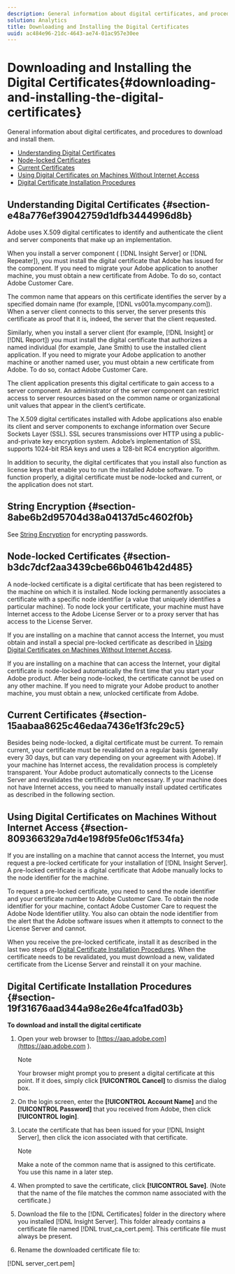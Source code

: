 ```yaml
---
description: General information about digital certificates, and procedures to download and install them.
solution: Analytics
title: Downloading and Installing the Digital Certificates
uuid: ac484e96-21dc-4643-ae74-01ac957e30ee
---
```


# Downloading and Installing the Digital Certificates{#downloading-and-installing-the-digital-certificates}

General information about digital certificates, and procedures to download and install them.

* [Understanding Digital Certificates](../../../../../home/c-inst-svr/c-install-ins-svr/t-install-proc-inst-svr-dpu/c-dnld-dgtl-cert/c-dnld-dgtl-cert.md#section-e48a776ef39042759d1dfb3444996d8b) 
* [Node-locked Certificates](../../../../../home/c-inst-svr/c-install-ins-svr/t-install-proc-inst-svr-dpu/c-dnld-dgtl-cert/c-dnld-dgtl-cert.md#section-b3dc7dcf2aa3439cbe66b0461b42d485) 
* [Current Certificates](../../../../../home/c-inst-svr/c-install-ins-svr/t-install-proc-inst-svr-dpu/c-dnld-dgtl-cert/c-dnld-dgtl-cert.md#section-15aabaa8625c46edaa7436e1f3fc29c5) 
* [Using Digital Certificates on Machines Without Internet Access](../../../../../home/c-inst-svr/c-install-ins-svr/t-install-proc-inst-svr-dpu/c-dnld-dgtl-cert/c-dnld-dgtl-cert.md#section-809366329a7d4e198f95fe06c1f534fa) 
* [Digital Certificate Installation Procedures](../../../../../home/c-inst-svr/c-install-ins-svr/t-install-proc-inst-svr-dpu/c-dnld-dgtl-cert/c-dnld-dgtl-cert.md#section-19f31676aad344a98e26e4fca1fad03b)

## Understanding Digital Certificates {#section-e48a776ef39042759d1dfb3444996d8b}

Adobe uses X.509 digital certificates to identify and authenticate the client and server components that make up an implementation.

When you install a server component ( [!DNL Insight Server] or [!DNL Repeater]), you must install the digital certificate that Adobe has issued for the component. If you need to migrate your Adobe application to another machine, you must obtain a new certificate from Adobe. To do so, contact Adobe Customer Care.

The common name that appears on this certificate identifies the server by a specified domain name (for example, [!DNL vs001a.mycompany.com]). When a server client connects to this server, the server presents this certificate as proof that it is, indeed, the server that the client requested.

Similarly, when you install a server client (for example, [!DNL Insight] or [!DNL Report]) you must install the digital certificate that authorizes a named individual (for example, Jane Smith) to use the installed client application. If you need to migrate your Adobe application to another machine or another named user, you must obtain a new certificate from Adobe. To do so, contact Adobe Customer Care.

The client application presents this digital certificate to gain access to a server component. An administrator of the server component can restrict access to server resources based on the common name or organizational unit values that appear in the client’s certificate.

The X.509 digital certificates installed with Adobe applications also enable its client and server components to exchange information over Secure Sockets Layer (SSL). SSL secures transmissions over HTTP using a public-and-private key encryption system. Adobe’s implementation of SSL supports 1024-bit RSA keys and uses a 128-bit RC4 encryption algorithm.

In addition to security, the digital certificates that you install also function as license keys that enable you to run the installed Adobe software. To function properly, a digital certificate must be node-locked and current, or the application does not start.

## String Encryption {#section-8abe6b2d95704d38a04137d5c4602f0b}

See [String Encryption](../../../../../home/c-inst-svr/c-install-ins-svr/t-install-proc-inst-svr-dpu/c-dnld-dgtl-cert/string-encryption.md#concept-35da0b53650a4d7e82b240ad27f6d45a) for encrypting passwords.

## Node-locked Certificates {#section-b3dc7dcf2aa3439cbe66b0461b42d485}

A node-locked certificate is a digital certificate that has been registered to the machine on which it is installed. Node locking permanently associates a certificate with a specific node identifier (a value that uniquely identifies a particular machine). To node lock your certificate, your machine must have Internet access to the Adobe License Server or to a proxy server that has access to the License Server.

If you are installing on a machine that cannot access the Internet, you must obtain and install a special pre-locked certificate as described in [Using Digital Certificates on Machines Without Internet Access](../../../../../home/c-inst-svr/c-install-ins-svr/t-install-proc-inst-svr-dpu/c-dnld-dgtl-cert/c-dnld-dgtl-cert.md#section-809366329a7d4e198f95fe06c1f534fa).

If you are installing on a machine that can access the Internet, your digital certificate is node-locked automatically the first time that you start your Adobe product. After being node-locked, the certificate cannot be used on any other machine. If you need to migrate your Adobe product to another machine, you must obtain a new, unlocked certificate from Adobe.

## Current Certificates {#section-15aabaa8625c46edaa7436e1f3fc29c5}

Besides being node-locked, a digital certificate must be current. To remain current, your certificate must be revalidated on a regular basis (generally every 30 days, but can vary depending on your agreement with Adobe). If your machine has Internet access, the revalidation process is completely transparent. Your Adobe product automatically connects to the License Server and revalidates the certificate when necessary. If your machine does not have Internet access, you need to manually install updated certificates as described in the following section.

## Using Digital Certificates on Machines Without Internet Access {#section-809366329a7d4e198f95fe06c1f534fa}

If you are installing on a machine that cannot access the Internet, you must request a pre-locked certificate for your installation of [!DNL Insight Server]. A pre-locked certificate is a digital certificate that Adobe manually locks to the node identifier for the machine.

To request a pre-locked certificate, you need to send the node identifier and your certificate number to Adobe Customer Care. To obtain the node identifier for your machine, contact Adobe Customer Care to request the Adobe Node Identifier utility. You also can obtain the node identifier from the alert that the Adobe software issues when it attempts to connect to the License Server and cannot.

When you receive the pre-locked certificate, install it as described in the last two steps of [Digital Certificate Installation Procedures](../../../../../home/c-inst-svr/c-install-ins-svr/t-install-proc-inst-svr-dpu/c-dnld-dgtl-cert/c-dnld-dgtl-cert.md#section-19f31676aad344a98e26e4fca1fad03b). When the certificate needs to be revalidated, you must download a new, validated certificate from the License Server and reinstall it on your machine.

## Digital Certificate Installation Procedures {#section-19f31676aad344a98e26e4fca1fad03b}

**To download and install the digital certificate**

1. Open your web browser to [https://aap.adobe.com](https://aap.adobe.com ).

   >[!NOTE]
   >
   >Your browser might prompt you to present a digital certificate at this point. If it does, simply click **[!UICONTROL Cancel]** to dismiss the dialog box.

1. On the login screen, enter the **[!UICONTROL Account Name]** and the **[!UICONTROL Password]** that you received from Adobe, then click **[!UICONTROL login]**. 

1. Locate the certificate that has been issued for your [!DNL Insight Server], then click the icon associated with that certificate.

   >[!NOTE]
   >
   >Make a note of the common name that is assigned to this certificate. You use this name in a later step.

1. When prompted to save the certificate, click **[!UICONTROL Save]**. (Note that the name of the file matches the common name associated with the certificate.) 
1. Download the file to the [!DNL Certificates] folder in the directory where you installed [!DNL Insight Server]. This folder already contains a certificate file named [!DNL trust_ca_cert.pem]. This certificate file must always be present. 

1. Rename the downloaded certificate file to:

[!DNL server_cert.pem]


